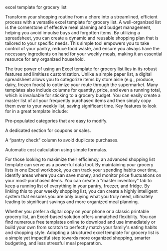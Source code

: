 excel template for grocery list


Transform your shopping routine from a chore into a streamlined, efficient process with a versatile excel template for grocery list. A well-organized list is the cornerstone of effective meal planning and budget management, helping you avoid impulse buys and forgotten items. By utilizing a spreadsheet, you can create a dynamic and reusable shopping plan that is tailored to your specific needs. This simple tool empowers you to take control of your pantry, reduce food waste, and ensure you always have the necessary ingredients on hand for your weekly meals, making it an essential resource for any organized household.



The true power of using an Excel template for grocery list lies in its robust features and limitless customization. Unlike a simple paper list, a digital spreadsheet allows you to categorize items by store aisle (e.g., produce, dairy, frozen foods) to optimize your route through the supermarket. Many templates also include columns for quantity, price, and even a running total, which is invaluable for sticking to a grocery budget. You can easily create a master list of all your frequently purchased items and then simply copy them over to your weekly list, saving significant time. Key features to look for in a great template include:



    
Pre-populated categories that are easy to modify.

    
A dedicated section for coupons or sales.

    
A “pantry check” column to avoid duplicate purchases.

    
Automatic cost calculation using simple formulas.





For those looking to maximize their efficiency, an advanced shopping list template can serve as a powerful data tool. By maintaining your grocery lists in one Excel workbook, you can track your spending habits over time, identify areas where you can save money, and monitor price fluctuations on your most-purchased items. You can create a “master inventory” tab to keep a running list of everything in your pantry, freezer, and fridge. By linking this to your weekly shopping list, you can create a highly intelligent system that ensures you are only buying what you truly need, ultimately leading to significant savings and more organized meal planning.



Whether you prefer a digital copy on your phone or a classic printable grocery list, an Excel-based solution offers unmatched flexibility. You can find numerous free templates online to download and use immediately or build your own from scratch to perfectly match your family's eating habits and shopping style. Adopting a structured excel template for grocery list is a simple yet impactful step towards more organized shopping, smarter budgeting, and less stressful meal preparation.

